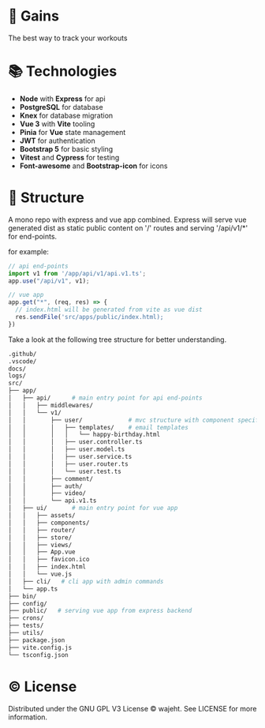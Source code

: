 # 💪 Gains

The best way to track your workouts

# 📚 Technologies

- **Node** with **Express** for api
- **PostgreSQL** for database
- **Knex** for database migration
- **Vue 3** with **Vite** tooling
- **Pinia** for **Vue** state management
- **JWT** for authentication
- **Bootstrap 5** for basic styling
- **Vitest** and **Cypress** for testing
- **Font-awesome** and **Bootstrap-icon** for icons

# 📐 Structure

A mono repo with express and vue app combined. Express will serve vue generated dist as static public content on '/' routes and serving '/api/v1/\*' for end-points.

for example:

```js
// api end-points
import v1 from '/app/api/v1/api.v1.ts';
app.use("/api/v1", v1);

// vue app
app.get("*", (req, res) => {
  // index.html will be generated from vite as vue dist
  res.sendFile('src/apps/public/index.html);
})
```

Take a look at the following tree structure for better understanding.

```bash
.github/
.vscode/
docs/
logs/
src/
├── app/
│   ├── api/      # main entry point for api end-points
│   │   ├── middlewares/
│   │   └── v1/
│   │       ├── user/             # mvc structure with component specific
│   │       │   ├── templates/    # email templates
│   │       │   │   └── happy-birthday.html
│   │       │   ├── user.controller.ts
│   │       │   ├── user.model.ts
│   │       │   ├── user.service.ts
│   │       │   ├── user.router.ts
│   │       │   └── user.test.ts
│   │       ├── comment/
│   │       ├── auth/
│   │       ├── video/
│   │       └── api.v1.ts
│   ├── ui/       # main entry point for vue app
│   │   ├── assets/
│   │   ├── components/
│   │   ├── router/
│   │   ├── store/
│   │   ├── views/
│   │   ├── App.vue
│   │   ├── favicon.ico
│   │   ├── index.html
│   │   └── vue.js
│   ├── cli/   # cli app with admin commands
│   └── app.ts
├── bin/
├── config/
├── public/   # serving vue app from express backend
├── crons/
├── tests/
├── utils/
├── package.json
├── vite.config.js
└── tsconfig.json
```

# © License

Distributed under the GNU GPL V3 License © wajeht. See LICENSE for more information.
